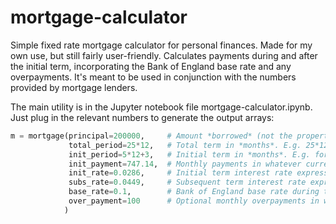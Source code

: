 # mortgage-calculator
Simple fixed rate mortgage calculator for personal finances. Made for my own use, but still fairly user-friendly. Calculates payments during and after the initial term, incorporating the Bank of England base rate and any overpayments. It's meant to be used in conjunction with the numbers provided by mortgage lenders.

The main utility is in the Jupyter notebook file mortgage-calculator.ipynb. Just plug in the relevant numbers to generate the output arrays:

````python 
m = mortgage(principal=200000,     # Amount *borrowed* (not the property price), e.g. £200,000 (or whatever currency)
             total_period=25*12,   # Total term in *months*. E.g. 25*12 for a 25 year term
             init_period=5*12+3,   # Initial term in *months*. E.g. for 5-year fixed term, use 60 (63 ish in practice)
             init_payment=747.14,  # Monthly payments in whatever currency
             init_rate=0.0286,     # Initial term interest rate expressed in decimal. E.g. for 2.86% use 0.0286
             subs_rate=0.0449,     # Subsequent term interest rate expressed in decimal. E.g. for 4.49% use 0.0449
             base_rate=0.1,        # Bank of England base rate during the *subsequent* term. E.g. for 10%, use 0.1
             over_payment=100      # Optional monthly overpayments in whatever currency
            )
````



